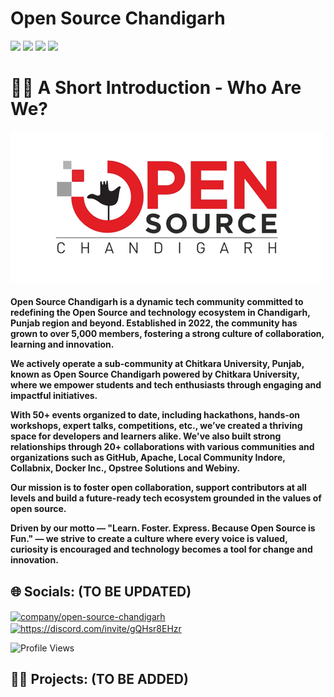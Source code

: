 # Open Source Chandigarh 
<p>
  <img src="https://img.shields.io/badge/Learn -✨-ff0000"/>
  <img src="https://img.shields.io/badge/Foster -✨-ff0000"/>
  <img src="https://img.shields.io/badge/Express -✨-ff0000"/>
  <img src="https://img.shields.io/badge/Open Source is Fun-❤️-white"/>
</p>


# 🙋‍♀️ A Short Introduction - Who Are We?
<!---![](Images/Open-Source-Chandigarh.jpeg)--->
<!---![Open-Source-Chandigarh](https://user-images.githubusercontent.com/91736425/184363962-9105fbaa-9dcd-4503-ab75-3aa731e769f0.jpeg)--->
![O-S-C](./Images/osc-logo-new.png)
<h4>
Open Source Chandigarh is a dynamic tech community committed to redefining the Open Source and technology ecosystem in Chandigarh, Punjab region and beyond. Established in 2022, the community has grown to over 5,000 members, fostering a strong culture of collaboration, learning and innovation.

We actively operate a sub-community at Chitkara University, Punjab, known as Open Source Chandigarh powered by Chitkara University, where we empower students and tech enthusiasts through engaging and impactful initiatives.

With 50+ events organized to date, including hackathons, hands-on workshops, expert talks, competitions, etc., we’ve created a thriving space for developers and learners alike. We've also built strong relationships through 20+ collaborations with various communities and organizations such as GitHub, Apache, Local Community Indore, Collabnix, Docker Inc., Opstree Solutions and Webiny.

Our mission is to foster open collaboration, support contributors at all levels and build a future-ready tech ecosystem grounded in the values of open source.

Driven by our motto — "Learn. Foster. Express. Because Open Source is Fun." — we strive to create a culture where every voice is valued, curiosity is encouraged and technology becomes a tool for change and innovation.
</h4>

<!---🌈 Contribution guidelines - how can the community get involved?
👩‍💻 Useful resources - where can the community find your docs? Is there anything else the community should know?
🍿 Fun facts - what does your team eat for breakfast?
🧙 Remember, you can do mighty things with the power of [Markdown](https://docs.github.com/github/writing-on-github/getting-started-with-writing-and-formatting-on-github/basic-writing-and-formatting-syntax)
--->
## 🌐 Socials: (TO BE UPDATED)
<p align="left">
<a href="https://www.linkedin.com/company/open-source-chandigarh/" target="blank"><img align="center" src="https://raw.githubusercontent.com/rahuldkjain/github-profile-readme-generator/master/src/images/icons/Social/linked-in-alt.svg" alt="company/open-source-chandigarh" height="30" width="40" /></a>
<a href="https://discord.gg/https://discord.com/invite/gQHsr8EHzr" target="blank"><img align="center" src="https://raw.githubusercontent.com/rahuldkjain/github-profile-readme-generator/master/src/images/icons/Social/discord.svg" alt="https://discord.com/invite/gQHsr8EHzr" height="30" width="40" /></a>
</p>

<p align="left">
  <img src="https://komarev.com/ghpvc/?username=Open-Source-Chandigarh&label=Profile%20views&color=ff0000&style=flat" alt="Profile Views" />
</p>

## 🧑‍💻 Projects: (TO BE ADDED)
